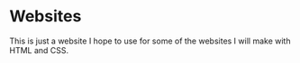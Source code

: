 # Websites
This is just a website I hope to use for some of the websites I will make with HTML and CSS.
